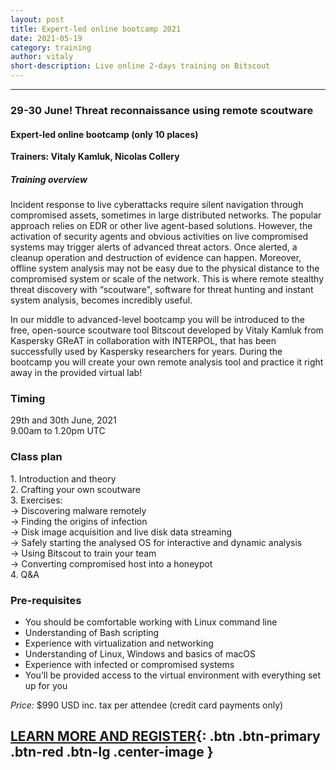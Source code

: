 ```yaml
---
layout: post
title: Expert-led online bootcamp 2021
date: 2021-05-19
category: training
author: vitaly
short-description: Live online 2-days training on Bitscout
---
```


-----

### 29-30 June! Threat reconnaissance using remote scoutware  ###  
#### Expert-led online bootcamp (only 10 places) ####  

**Trainers: Vitaly Kamluk, Nicolas Collery**

##### Training overview #####   
Incident response to live cyberattacks require silent navigation through compromised assets, sometimes in large distributed networks. The popular approach relies on EDR or other live agent-based solutions. However, the activation of security agents and obvious activities on live compromised systems may trigger alerts of advanced threat actors. Once alerted, a cleanup operation and destruction of evidence can happen. Moreover, offline system analysis may not be easy due to the physical distance to the compromised system or scale of the network. This is where remote stealthy threat discovery with “scoutware", software for threat hunting and instant system analysis, becomes incredibly useful.  

In our middle to advanced-level bootcamp you will be introduced to the free, open-source scoutware tool Bitscout developed by Vitaly Kamluk from Kaspersky GReAT in collaboration with INTERPOL, that has been successfully used by Kaspersky researchers for years. During the bootcamp you will create your own remote analysis tool and practice it right away in the provided virtual lab!  

### Timing ###  
29th and 30th June, 2021  
9.00am to 1.20pm UTC  

### Class plan ###  
1\. Introduction and theory  
2\. Crafting your own scoutware  
3\. Exercises:  
  -> Discovering malware remotely  
  -> Finding the origins of infection  
  -> Disk image acquisition and live disk data streaming  
  -> Safely starting the analysed OS for interactive and dynamic analysis  
  -> Using Bitscout to train your team  
  -> Converting compromised host into a honeypot  
4\. Q&A  

### Pre-requisites ###  
* You should be comfortable working with Linux command line  
* Understanding of Bash scripting  
* Experience with virtualization and networking  
* Understanding of Linux, Windows and basics of macOS  
* Experience with infected or compromised systems  
* You’ll be provided access to the virtual environment with everything set up for you  

*Price:* $990 USD inc. tax per attendee (credit card payments only)  

## [LEARN MORE AND REGISTER](https://xtraining.kaspersky.com/bootcamps/threat-reconaissance-using-scoutware){: .btn .btn-primary .btn-red .btn-lg .center-image } ##
